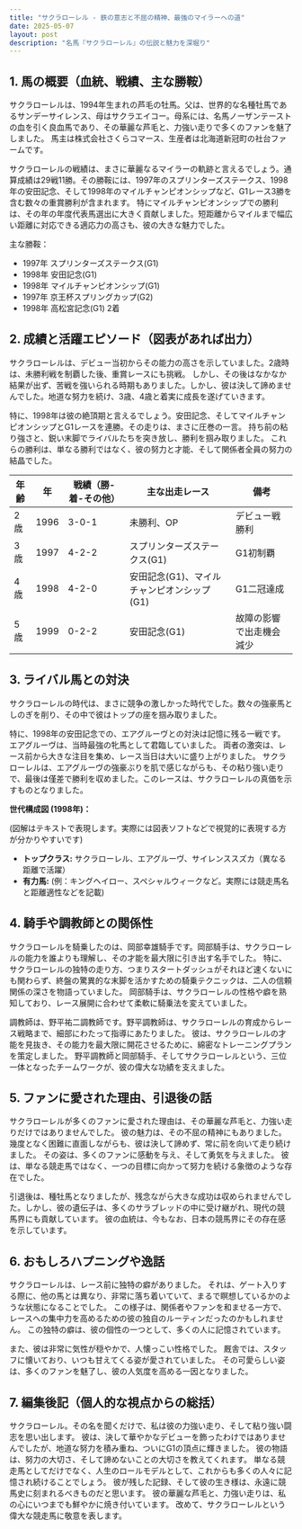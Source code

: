 ```yaml
---
title: "サクラローレル - 鉄の意志と不屈の精神、最強のマイラーへの道"
date: 2025-05-07
layout: post
description: "名馬『サクラローレル』の伝説と魅力を深堀り"
---
```


## 1. 馬の概要（血統、戦績、主な勝鞍）

サクラローレルは、1994年生まれの芦毛の牡馬。父は、世界的な名種牡馬であるサンデーサイレンス、母はサクラエイコー。母系には、名馬ノーザンテーストの血を引く良血馬であり、その華麗な芦毛と、力強い走りで多くのファンを魅了しました。  馬主は株式会社さくらコマース、生産者は北海道新冠町の社台ファームです。

サクラローレルの戦績は、まさに華麗なるマイラーの軌跡と言えるでしょう。通算成績は29戦11勝。その勝鞍には、1997年のスプリンターズステークス、1998年の安田記念、そして1998年のマイルチャンピオンシップなど、G1レース3勝を含む数々の重賞勝利が含まれます。  特にマイルチャンピオンシップでの勝利は、その年の年度代表馬選出に大きく貢献しました。短距離からマイルまで幅広い距離に対応できる適応力の高さも、彼の大きな魅力でした。

主な勝鞍：

* 1997年 スプリンターズステークス(G1)
* 1998年 安田記念(G1)
* 1998年 マイルチャンピオンシップ(G1)
* 1997年 京王杯スプリングカップ(G2)
* 1998年 高松宮記念(G1) 2着


## 2. 成績と活躍エピソード（図表があれば出力）

サクラローレルは、デビュー当初からその能力の高さを示していました。2歳時は、未勝利戦を制覇した後、重賞レースにも挑戦。  しかし、その後はなかなか結果が出ず、苦戦を強いられる時期もありました。しかし、彼は決して諦めませんでした。地道な努力を続け、3歳、4歳と着実に成長を遂げていきます。

特に、1998年は彼の絶頂期と言えるでしょう。安田記念、そしてマイルチャンピオンシップとG1レースを連勝。その走りは、まさに圧巻の一言。  持ち前の粘り強さと、鋭い末脚でライバルたちを突き放し、勝利を掴み取りました。  これらの勝利は、単なる勝利ではなく、彼の努力と才能、そして関係者全員の努力の結晶でした。


| 年齢 | 年 | 戦績（勝-着-その他） | 主な出走レース | 備考 |
|---|---|---|---|---|
| 2歳 | 1996 | 3-0-1 | 未勝利、OP | デビュー戦勝利 |
| 3歳 | 1997 | 4-2-2 | スプリンターズステークス(G1) | G1初制覇 |
| 4歳 | 1998 | 4-2-0 | 安田記念(G1)、マイルチャンピオンシップ(G1) | G1二冠達成 |
| 5歳 | 1999 | 0-2-2 | 安田記念(G1) | 故障の影響で出走機会減少 |


## 3. ライバル馬との対決

サクラローレルの時代は、まさに競争の激しかった時代でした。数々の強豪馬としのぎを削り、その中で彼はトップの座を掴み取りました。

特に、1998年の安田記念での、エアグルーヴとの対決は記憶に残る一戦です。  エアグルーヴは、当時最強の牝馬として君臨していました。  両者の激突は、レース前から大きな注目を集め、レース当日は大いに盛り上がりました。  サクラローレルは、エアグルーヴの強豪ぶりを肌で感じながらも、その粘り強い走りで、最後は僅差で勝利を収めました。このレースは、サクラローレルの真価を示すものとなりました。


**世代構成図 (1998年)：**

(図解はテキストで表現します。実際には図表ソフトなどで視覚的に表現する方が分かりやすいです)


* **トップクラス:** サクラローレル、エアグルーヴ、サイレンススズカ（異なる距離で活躍）
* **有力馬:**  (例：キングヘイロー、スペシャルウィークなど。実際には競走馬名と距離適性などを記載)


## 4. 騎手や調教師との関係性

サクラローレルを騎乗したのは、岡部幸雄騎手です。岡部騎手は、サクラローレルの能力を誰よりも理解し、その才能を最大限に引き出す名手でした。  特に、サクラローレルの独特の走り方、つまりスタートダッシュがそれほど速くないにも関わらず、終盤の驚異的な末脚を活かすための騎乗テクニックは、二人の信頼関係の深さを物語っていました。  岡部騎手は、サクラローレルの性格や癖を熟知しており、レース展開に合わせて柔軟に騎乗法を変えていました。

調教師は、野平祐二調教師です。野平調教師は、サクラローレルの育成からレース戦略まで、細部にわたって指導にあたりました。  彼は、サクラローレルの才能を見抜き、その能力を最大限に開花させるために、綿密なトレーニングプランを策定しました。  野平調教師と岡部騎手、そしてサクラローレルという、三位一体となったチームワークが、彼の偉大な功績を支えました。


## 5. ファンに愛された理由、引退後の話

サクラローレルが多くのファンに愛された理由は、その華麗な芦毛と、力強い走りだけではありませんでした。  彼の魅力は、その不屈の精神にもありました。  幾度となく困難に直面しながらも、彼は決して諦めず、常に前を向いて走り続けました。  その姿は、多くのファンに感動を与え、そして勇気を与えました。  彼は、単なる競走馬ではなく、一つの目標に向かって努力を続ける象徴のような存在でした。

引退後は、種牡馬となりましたが、残念ながら大きな成功は収められませんでした。しかし、彼の遺伝子は、多くのサラブレッドの中に受け継がれ、現代の競馬界にも貢献しています。  彼の血統は、今もなお、日本の競馬界にその存在感を示しています。


## 6. おもしろハプニングや逸話

サクラローレルは、レース前に独特の癖がありました。  それは、ゲート入りする際に、他の馬とは異なり、非常に落ち着いていて、まるで瞑想しているかのような状態になることでした。  この様子は、関係者やファンを和ませる一方で、レースへの集中力を高めるための彼の独自のルーティンだったのかもしれません。  この独特の癖は、彼の個性の一つとして、多くの人に記憶されています。


また、彼は非常に気性が穏やかで、人懐っこい性格でした。  厩舎では、スタッフに懐いており、いつも甘えてくる姿が愛されていました。  その可愛らしい姿は、多くのファンを魅了し、彼の人気度を高める一因となりました。


## 7. 編集後記（個人的な視点からの総括）

サクラローレル。その名を聞くだけで、私は彼の力強い走り、そして粘り強い闘志を思い出します。  彼は、決して華やかなデビューを飾ったわけではありませんでしたが、地道な努力を積み重ね、ついにG1の頂点に輝きました。  彼の物語は、努力の大切さ、そして諦めないことの大切さを教えてくれます。  単なる競走馬としてだけでなく、人生のロールモデルとして、これからも多くの人々に記憶され続けることでしょう。  彼が残した記録、そして彼の生き様は、永遠に競馬史に刻まれるべきものだと思います。  彼の華麗な芦毛と、力強い走りは、私の心にいつまでも鮮やかに焼き付いています。  改めて、サクラローレルという偉大な競走馬に敬意を表します。
